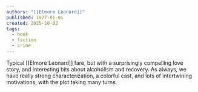 ```yaml
---
authors: "[[Elmore Leonard]]"
published: 1977-01-01
created: 2025-10-02
tags:
  - book
  - fiction
  - crime
---
```

Typical [[Elmore Leonard]] fare, but with a surprisingly compelling love story, and interesting bits about alcoholism and recovery. As always, we have really strong characterization, a colorful cast, and lots of intertwining motivations, with the plot taking many turns.